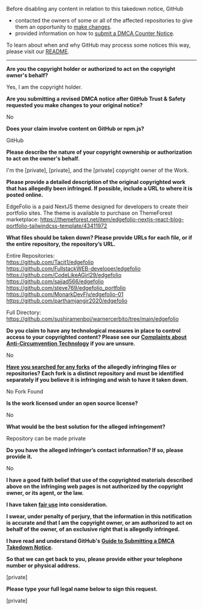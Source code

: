 Before disabling any content in relation to this takedown notice, GitHub
- contacted the owners of some or all of the affected repositories to give them an opportunity to [make changes](https://docs.github.com/en/github/site-policy/dmca-takedown-policy#a-how-does-this-actually-work).
- provided information on how to [submit a DMCA Counter Notice](https://docs.github.com/en/articles/guide-to-submitting-a-dmca-counter-notice).

To learn about when and why GitHub may process some notices this way, please visit our [README](https://github.com/github/dmca/blob/master/README.md#anatomy-of-a-takedown-notice).

---

**Are you the copyright holder or authorized to act on the copyright owner's behalf?**

Yes, I am the copyright holder.

**Are you submitting a revised DMCA notice after GitHub Trust & Safety requested you make changes to your original notice?**

No

**Does your claim involve content on GitHub or npm.js?**

GitHub

**Please describe the nature of your copyright ownership or authorization to act on the owner's behalf.**

I'm the [private], [private], and the [private] copyright owner of the Work.

**Please provide a detailed description of the original copyrighted work that has allegedly been infringed. If possible, include a URL to where it is posted online.**

EdgeFolio is a paid NextJS theme designed for developers to create their portfolio sites. The theme is available to purchase on ThemeForest marketplace:
https://themeforest.net/item/edgefolio-nextjs-react-blog-portfolio-tailwindcss-template/43411972

**What files should be taken down? Please provide URLs for each file, or if the entire repository, the repository’s URL.**

Entire Repositories:  
https://github.com/Tacit1/edgefolio  
https://github.com/FullstackWEB-developer/edgefolio  
https://github.com/CodeLikeAGirl29/edgefolio  
https://github.com/sajjad566/edgefolio  
https://github.com/steve769/edgefolio_portfolio  
https://github.com/MonarkDevFly/edgefolio-01  
https://github.com/parthamjangir2020/edgefolio

Full Directory:  
https://github.com/sushiramenboi/warnercerbito/tree/main/edgefolio

**Do you claim to have any technological measures in place to control access to your copyrighted content? Please see our <a href="https://docs.github.com/articles/guide-to-submitting-a-dmca-takedown-notice#complaints-about-anti-circumvention-technology">Complaints about Anti-Circumvention Technology</a> if you are unsure.**

No

**<a href="https://docs.github.com/articles/dmca-takedown-policy#b-what-about-forks-or-whats-a-fork">Have you searched for any forks</a> of the allegedly infringing files or repositories? Each fork is a distinct repository and must be identified separately if you believe it is infringing and wish to have it taken down.**

No Fork Found

**Is the work licensed under an open source license?**

No

**What would be the best solution for the alleged infringement?**

Repository can be made private

**Do you have the alleged infringer’s contact information? If so, please provide it.**

No

**I have a good faith belief that use of the copyrighted materials described above on the infringing web pages is not authorized by the copyright owner, or its agent, or the law.**

**I have taken <a href="https://www.lumendatabase.org/topics/22">fair use</a> into consideration.**

**I swear, under penalty of perjury, that the information in this notification is accurate and that I am the copyright owner, or am authorized to act on behalf of the owner, of an exclusive right that is allegedly infringed.**

**I have read and understand GitHub's <a href="https://docs.github.com/articles/guide-to-submitting-a-dmca-takedown-notice/">Guide to Submitting a DMCA Takedown Notice</a>.**

**So that we can get back to you, please provide either your telephone number or physical address.**

[private]

**Please type your full legal name below to sign this request.**

[private]
